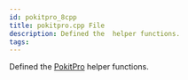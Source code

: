 ```yaml
---
id: pokitpro_8cpp
title: pokitpro.cpp File
description: Defined the  helper functions.
tags:
---
```

Defined the <a href="namespacePokitPro">PokitPro</a> helper functions.
